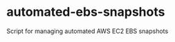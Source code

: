automated-ebs-snapshots
=======================

Script for managing automated AWS EC2 EBS snapshots
